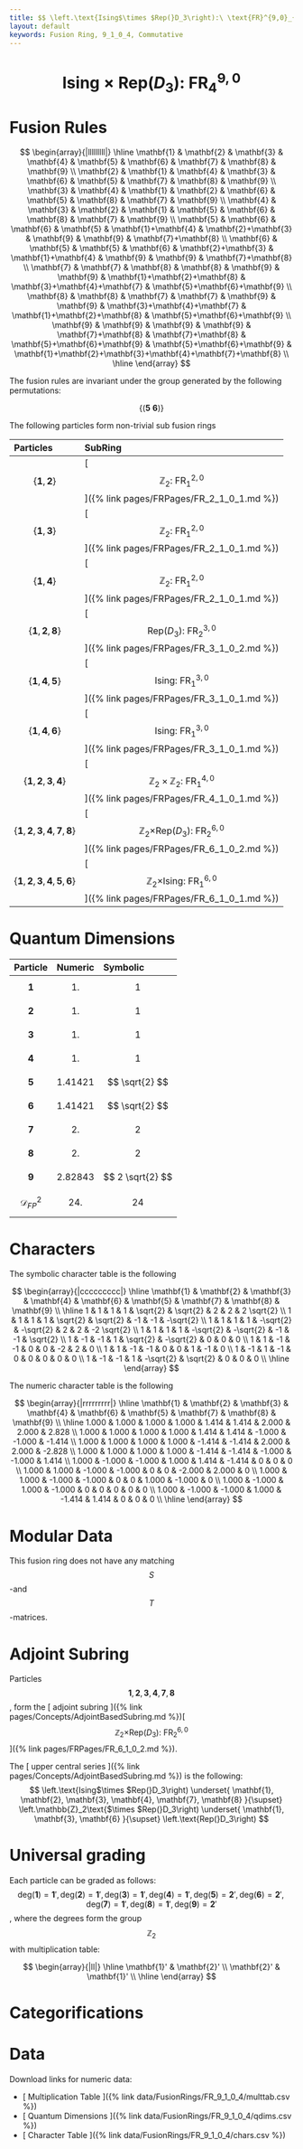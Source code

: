 ```yaml
---
title: $$ \left.\text{Ising$\times $Rep(}D_3\right):\ \text{FR}^{9,0}_{4} $$
layout: default
keywords: Fusion Ring, 9_1_0_4, Commutative
---
```

# $$ \left.\text{Ising$\times $Rep(}D_3\right):\ \text{FR}^{9,0}_{4} $$


# Fusion Rules

$$
\begin{array}{|lllllllll|}
\hline
 \mathbf{1} & \mathbf{2} & \mathbf{3} & \mathbf{4} & \mathbf{5} & \mathbf{6} & \mathbf{7} & \mathbf{8} & \mathbf{9} \\
 \mathbf{2} & \mathbf{1} & \mathbf{4} & \mathbf{3} & \mathbf{6} & \mathbf{5} & \mathbf{7} & \mathbf{8} & \mathbf{9} \\
 \mathbf{3} & \mathbf{4} & \mathbf{1} & \mathbf{2} & \mathbf{6} & \mathbf{5} & \mathbf{8} & \mathbf{7} & \mathbf{9} \\
 \mathbf{4} & \mathbf{3} & \mathbf{2} & \mathbf{1} & \mathbf{5} & \mathbf{6} & \mathbf{8} & \mathbf{7} & \mathbf{9} \\
 \mathbf{5} & \mathbf{6} & \mathbf{6} & \mathbf{5} & \mathbf{1}+\mathbf{4} & \mathbf{2}+\mathbf{3} & \mathbf{9} & \mathbf{9} & \mathbf{7}+\mathbf{8} \\
 \mathbf{6} & \mathbf{5} & \mathbf{5} & \mathbf{6} & \mathbf{2}+\mathbf{3} & \mathbf{1}+\mathbf{4} & \mathbf{9} & \mathbf{9} & \mathbf{7}+\mathbf{8} \\
 \mathbf{7} & \mathbf{7} & \mathbf{8} & \mathbf{8} & \mathbf{9} & \mathbf{9} & \mathbf{1}+\mathbf{2}+\mathbf{8} & \mathbf{3}+\mathbf{4}+\mathbf{7} & \mathbf{5}+\mathbf{6}+\mathbf{9} \\
 \mathbf{8} & \mathbf{8} & \mathbf{7} & \mathbf{7} & \mathbf{9} & \mathbf{9} & \mathbf{3}+\mathbf{4}+\mathbf{7} & \mathbf{1}+\mathbf{2}+\mathbf{8} & \mathbf{5}+\mathbf{6}+\mathbf{9} \\
 \mathbf{9} & \mathbf{9} & \mathbf{9} & \mathbf{9} & \mathbf{7}+\mathbf{8} & \mathbf{7}+\mathbf{8} & \mathbf{5}+\mathbf{6}+\mathbf{9} & \mathbf{5}+\mathbf{6}+\mathbf{9} & \mathbf{1}+\mathbf{2}+\mathbf{3}+\mathbf{4}+\mathbf{7}+\mathbf{8} \\
\hline
\end{array}
$$


The fusion rules are invariant under the group generated by the following permutations:

$$ \{(\mathbf{5} \  \mathbf{6})\} $$


The following particles form non-trivial sub fusion rings

| Particles | SubRing |
| :------ | :------ |
| $$ \{\mathbf{1},\mathbf{2}\} $$ | [ $$ \mathbb{Z}_2:\ \text{FR}^{2,0}_{1} $$ ]({% link pages/FRPages/FR_2_1_0_1.md %}) |
| $$ \{\mathbf{1},\mathbf{3}\} $$ | [ $$ \mathbb{Z}_2:\ \text{FR}^{2,0}_{1} $$ ]({% link pages/FRPages/FR_2_1_0_1.md %}) |
| $$ \{\mathbf{1},\mathbf{4}\} $$ | [ $$ \mathbb{Z}_2:\ \text{FR}^{2,0}_{1} $$ ]({% link pages/FRPages/FR_2_1_0_1.md %}) |
| $$ \{\mathbf{1},\mathbf{2},\mathbf{8}\} $$ | [ $$ \left.\text{Rep(}D_3\right):\ \text{FR}^{3,0}_{2} $$ ]({% link pages/FRPages/FR_3_1_0_2.md %}) |
| $$ \{\mathbf{1},\mathbf{4},\mathbf{5}\} $$ | [ $$ \text{Ising}:\ \text{FR}^{3,0}_{1} $$ ]({% link pages/FRPages/FR_3_1_0_1.md %}) |
| $$ \{\mathbf{1},\mathbf{4},\mathbf{6}\} $$ | [ $$ \text{Ising}:\ \text{FR}^{3,0}_{1} $$ ]({% link pages/FRPages/FR_3_1_0_1.md %}) |
| $$ \{\mathbf{1},\mathbf{2},\mathbf{3},\mathbf{4}\} $$ | [ $$ \mathbb{Z}_2\times \mathbb{Z}_2:\ \text{FR}^{4,0}_{1} $$ ]({% link pages/FRPages/FR_4_1_0_1.md %}) |
| $$ \{\mathbf{1},\mathbf{2},\mathbf{3},\mathbf{4},\mathbf{7},\mathbf{8}\} $$ | [ $$ \left.\mathbb{Z}_2\text{$\times $Rep(}D_3\right):\ \text{FR}^{6,0}_{2} $$ ]({% link pages/FRPages/FR_6_1_0_2.md %}) |
| $$ \{\mathbf{1},\mathbf{2},\mathbf{3},\mathbf{4},\mathbf{5},\mathbf{6}\} $$ | [ $$ \mathbb{Z}_2\text{$\times $Ising}:\ \text{FR}^{6,0}_{1} $$ ]({% link pages/FRPages/FR_6_1_0_1.md %}) |

# Quantum Dimensions

| Particle | Numeric | Symbolic |
| :------ | :------ | :------ |
| $$ \mathbf{1} $$ | $$ 1. $$ | $$ 1 $$ |
| $$ \mathbf{2} $$ | $$ 1. $$ | $$ 1 $$ |
| $$ \mathbf{3} $$ | $$ 1. $$ | $$ 1 $$ |
| $$ \mathbf{4} $$ | $$ 1. $$ | $$ 1 $$ |
| $$ \mathbf{5} $$ | $$ 1.41421 $$ | $$ \sqrt{2} $$ |
| $$ \mathbf{6} $$ | $$ 1.41421 $$ | $$ \sqrt{2} $$ |
| $$ \mathbf{7} $$ | $$ 2. $$ | $$ 2 $$ |
| $$ \mathbf{8} $$ | $$ 2. $$ | $$ 2 $$ |
| $$ \mathbf{9} $$ | $$ 2.82843 $$ | $$ 2 \sqrt{2} $$ |
| $$ \mathcal{D}_{FP}^2 $$ | $$ 24. $$ | $$ 24 $$ |

# Characters

The symbolic character table is the following

$$
\begin{array}{|ccccccccc|}
\hline
 \mathbf{1} & \mathbf{2} & \mathbf{3} & \mathbf{4} & \mathbf{6} & \mathbf{5} & \mathbf{7} & \mathbf{8} & \mathbf{9} \\
\hline
 1 & 1 & 1 & 1 & \sqrt{2} & \sqrt{2} & 2 & 2 & 2 \sqrt{2} \\
 1 & 1 & 1 & 1 & \sqrt{2} & \sqrt{2} & -1 & -1 & -\sqrt{2} \\
 1 & 1 & 1 & 1 & -\sqrt{2} & -\sqrt{2} & 2 & 2 & -2 \sqrt{2} \\
 1 & 1 & 1 & 1 & -\sqrt{2} & -\sqrt{2} & -1 & -1 & \sqrt{2} \\
 1 & -1 & -1 & 1 & \sqrt{2} & -\sqrt{2} & 0 & 0 & 0 \\
 1 & 1 & -1 & -1 & 0 & 0 & -2 & 2 & 0 \\
 1 & 1 & -1 & -1 & 0 & 0 & 1 & -1 & 0 \\
 1 & -1 & 1 & -1 & 0 & 0 & 0 & 0 & 0 \\
 1 & -1 & -1 & 1 & -\sqrt{2} & \sqrt{2} & 0 & 0 & 0 \\
\hline
\end{array}
$$

The numeric character table is the following

$$
\begin{array}{|rrrrrrrrr|}
\hline
 \mathbf{1} & \mathbf{2} & \mathbf{3} & \mathbf{4} & \mathbf{6} & \mathbf{5} & \mathbf{7} & \mathbf{8} & \mathbf{9} \\
\hline
 1.000 & 1.000 & 1.000 & 1.000 & 1.414 & 1.414 & 2.000 & 2.000 & 2.828 \\
 1.000 & 1.000 & 1.000 & 1.000 & 1.414 & 1.414 & -1.000 & -1.000 & -1.414 \\
 1.000 & 1.000 & 1.000 & 1.000 & -1.414 & -1.414 & 2.000 & 2.000 & -2.828 \\
 1.000 & 1.000 & 1.000 & 1.000 & -1.414 & -1.414 & -1.000 & -1.000 & 1.414 \\
 1.000 & -1.000 & -1.000 & 1.000 & 1.414 & -1.414 & 0 & 0 & 0 \\
 1.000 & 1.000 & -1.000 & -1.000 & 0 & 0 & -2.000 & 2.000 & 0 \\
 1.000 & 1.000 & -1.000 & -1.000 & 0 & 0 & 1.000 & -1.000 & 0 \\
 1.000 & -1.000 & 1.000 & -1.000 & 0 & 0 & 0 & 0 & 0 \\
 1.000 & -1.000 & -1.000 & 1.000 & -1.414 & 1.414 & 0 & 0 & 0 \\
\hline
\end{array}
$$

# Modular Data

This fusion ring does not have any matching $$ S $$-and $$ T $$-matrices.

# Adjoint Subring

Particles $$ \mathbf{1}, \mathbf{2}, \mathbf{3}, \mathbf{4}, \mathbf{7}, \mathbf{8} $$, form the [ adjoint subring ]({% link pages/Concepts/AdjointBasedSubring.md %})[ $$ \left.\mathbb{Z}_2\text{$\times $Rep(}D_3\right):\ \text{FR}^{6,0}_{2} $$ ]({% link pages/FRPages/FR_6_1_0_2.md %}).

The [ upper central series ]({% link pages/Concepts/AdjointBasedSubring.md %}) is the following:
$$
\left.\text{Ising$\times $Rep(}D_3\right) \underset{ \mathbf{1}, \mathbf{2}, \mathbf{3}, \mathbf{4}, \mathbf{7}, \mathbf{8} }{\supset}  \left.\mathbb{Z}_2\text{$\times $Rep(}D_3\right) \underset{ \mathbf{1}, \mathbf{3}, \mathbf{6} }{\supset}  \left.\text{Rep(}D_3\right)
$$

# Universal grading

Each particle can be graded as follows: $$ \text{deg}(\mathbf{1}) = \mathbf{1}', \text{deg}(\mathbf{2}) = \mathbf{1}', \text{deg}(\mathbf{3}) = \mathbf{1}', \text{deg}(\mathbf{4}) = \mathbf{1}', \text{deg}(\mathbf{5}) = \mathbf{2}', \text{deg}(\mathbf{6}) = \mathbf{2}', \text{deg}(\mathbf{7}) = \mathbf{1}', \text{deg}(\mathbf{8}) = \mathbf{1}', \text{deg}(\mathbf{9}) = \mathbf{2}' $$, where the degrees form the group $$ \mathbb{Z}_2 $$ with multiplication table:

$$
\begin{array}{|ll|}
\hline
 \mathbf{1}' & \mathbf{2}' \\
 \mathbf{2}' & \mathbf{1}' \\
\hline
\end{array}
$$

# Categorifications



# Data

Download links for numeric data:

* [ Multiplication Table ]({% link data/FusionRings/FR_9_1_0_4/multtab.csv %})
* [ Quantum Dimensions ]({% link data/FusionRings/FR_9_1_0_4/qdims.csv %})
* [ Character Table ]({% link data/FusionRings/FR_9_1_0_4/chars.csv %})